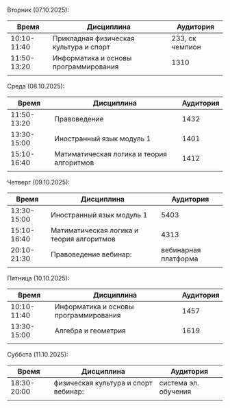 Вторник (07.10.2025):

| Время       | Дисциплина                             | Аудитория       |
| ----------- | -------------------------------------- | --------------- |
| 10:10-11:40 | Прикладная физическая культура и спорт | 233, ск чемпион |
| 11:50-13:20 | Информатика и основы программирования  | 1310            |
|             |                                        |                 |

Среда (08.10.2025):
    
| Время       | Дисциплина                                | Аудитория |
| ----------- | ----------------------------------------- | --------- |
| 11:50-13:20 | Правоведение                              | 1432      |
| 13:30-15:00 | Иностранный язык модуль 1                 | 1401      |
| 15:10-16:40 | Матиматическая логика и теория алгоритмов | 1412      |
|             |                                           |           |

Четверг (09.10.2025):
    
| Время       | Дисциплина                                | Аудитория            |
| ----------- | ----------------------------------------- | -------------------- |
| 13:30-15:00 | Иностранный язык модуль  1                | 5403                 |
| 15:10-16:40 | Матиматическая логика и теория алгоритмов | 4313                 |
| 20:10-21:30 | Правоведение вебинар:                     | вебинарная платформа |
|             |                                           |                      |

Пятница (10.10.2025):

| Время       | Дисциплина                            | Аудитория |
| ----------- | ------------------------------------- | --------- |
| 10:10-11:40 | Информатика и основы программирования | 1457      |
| 13:30-15:00 | Алгебра и геометрия                   | 1619      |
|             |                                       |           |

Суббота (11.10.2025):

| Время       | Дисциплина                           | Аудитория            |
| ----------- | ------------------------------------ | -------------------- |
| 18:30-20:00 | физическая культура и спорт вебинар: | система эл. обучения |
|             |                                      |                      |